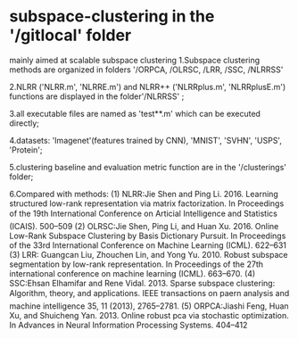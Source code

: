 # subspace-clustering in the '/gitlocal' folder
mainly aimed at scalable subspace clustering
1.Subspace clustering methods are organized in folders '/ORPCA, /OLRSC, /LRR, /SSC, /NLRRSS'

2.NLRR ('NLRR.m', 'NLRRE.m') and NLRR++ ('NLRRplus.m', 'NLRRplusE.m') functions are displayed in the folder'/NLRRSS' ;

3.all executable files are named as 'test**.m' which can be executed directly;

4.datasets: 'Imagenet'(features trained by CNN), 'MNIST', 'SVHN', 'USPS', 'Protein';

5.clustering baseline and evaluation metric function are in the '/clusterings' folder;

6.Compared with methods:
(1) NLRR:Jie Shen and Ping Li. 2016. Learning structured low-rank representation via matrix factorization. In Proceedings of the 19th International Conference on Articial Intelligence and Statistics (ICAIS). 500–509
(2) OLRSC:Jie Shen, Ping Li, and Huan Xu. 2016. Online Low-Rank Subspace Clustering by
Basis Dictionary Pursuit. In Proceedings of the 33rd International Conference on Machine Learning (ICML). 622–631
(3) LRR: Guangcan Liu, Zhouchen Lin, and Yong Yu. 2010. Robust subspace segmentation by low-rank representation. In Proceedings of the 27th international conference on machine learning (ICML). 663–670.
(4) SSC:Ehsan Elhamifar and Rene Vidal. 2013. Sparse subspace clustering: Algorithm, theory, and applications. IEEE transactions on paern analysis and machine intelligence 35, 11 (2013), 2765–2781.
(5) ORPCA:Jiashi Feng, Huan Xu, and Shuicheng Yan. 2013. Online robust pca via stochastic optimization. In Advances in Neural Information Processing Systems. 404–412
